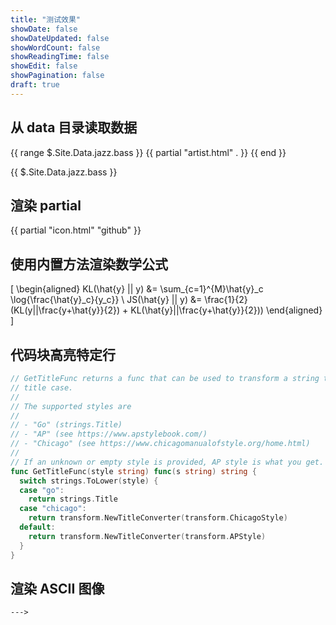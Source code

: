 ```yaml
---
title: "测试效果"
showDate: false
showDateUpdated: false
showWordCount: false
showReadingTime: false
showEdit: false
showPagination: false
draft: true
---
```


## 从 data 目录读取数据

{{ range $.Site.Data.jazz.bass }}
  {{ partial "artist.html" . }}
{{ end }}

{{ $.Site.Data.jazz.bass }}

## 渲染 partial

  {{ partial "icon.html" "github" }}

## 使用内置方法渲染数学公式

\[
\begin{aligned}
KL(\hat{y} || y) &= \sum_{c=1}^{M}\hat{y}_c \log{\frac{\hat{y}_c}{y_c}} \\
JS(\hat{y} || y) &= \frac{1}{2}(KL(y||\frac{y+\hat{y}}{2}) + KL(\hat{y}||\frac{y+\hat{y}}{2}))
\end{aligned}
\]

## 代码块高亮特定行

```go {linenos=table,hl_lines=[8,"15-17"],linenostart=199}
// GetTitleFunc returns a func that can be used to transform a string to
// title case.
//
// The supported styles are
//
// - "Go" (strings.Title)
// - "AP" (see https://www.apstylebook.com/)
// - "Chicago" (see https://www.chicagomanualofstyle.org/home.html)
//
// If an unknown or empty style is provided, AP style is what you get.
func GetTitleFunc(style string) func(s string) string {
  switch strings.ToLower(style) {
  case "go":
    return strings.Title
  case "chicago":
    return transform.NewTitleConverter(transform.ChicagoStyle)
  default:
    return transform.NewTitleConverter(transform.APStyle)
  }
}
```

## 渲染 ASCII 图像

```goat
--->
```